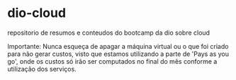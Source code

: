 # dio-cloud
repositorio de resumos e conteudos do bootcamp da dio sobre cloud

Importante: Nunca esqueça de apagar a máquina virtual ou o que foi criado para não gerar custos, visto que estamos utilizando a parte de 'Pays as you go', onde os custos só irão ser computados no final do mês conforme a utilização dos serviços.
